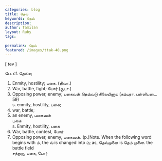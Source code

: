 ```yaml
---
categories: blog
title: தெவ்
keywords: தெவ்
description: 
author: Tamilan
layout: Ruby
tags: 
 
permalink: தெவ்
featured: /images/ttak-48.png
---
```

  
[ tev ]  
  
பெ. cf. தெவ்வு  
1. Enmity, hostility; பகை. (திவா.)  
2. War, battle, fight; போர்.(சூடா.)  
3. Opposing power, enemy; பகைவன்.தெவ்வடு சிலையினாய் (கம்பரா. பள்ளியடை. 59)  
s. enmity, hostility, பகை;  
2. war, battle;  
3. an enemy, பகைவன்  
பகை  
s. Enmity, hostility, பகை  
2. War, battle, contest, போர்  
3. Opposing power, enemy, பகைவன். (p.)Note. When the following word begins with ம், the வ் is changed into ம்; as, தெவ்முனை is தெம் முனை. the battle field  
சத்துரு, பகை, போர்